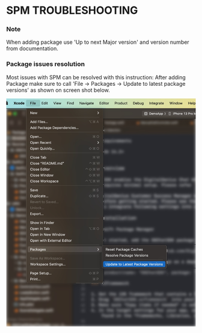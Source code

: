 #  SPM TROUBLESHOOTING

### Note

When adding package use 'Up to next Major version' and version number from documentation.

### Package issues resolution

Most issues with SPM can be resolved with this instruction:
After adding Package make sure to call 'File -> Packages -> Update to latest package versions' as shown on screen shot below.

<div align="center">
   <img width="600px" src="./Resources/trouble-resolve.jpg" alt="Logo">
</div>
<!--![Logo](trouble-resolve.jpg)-->
